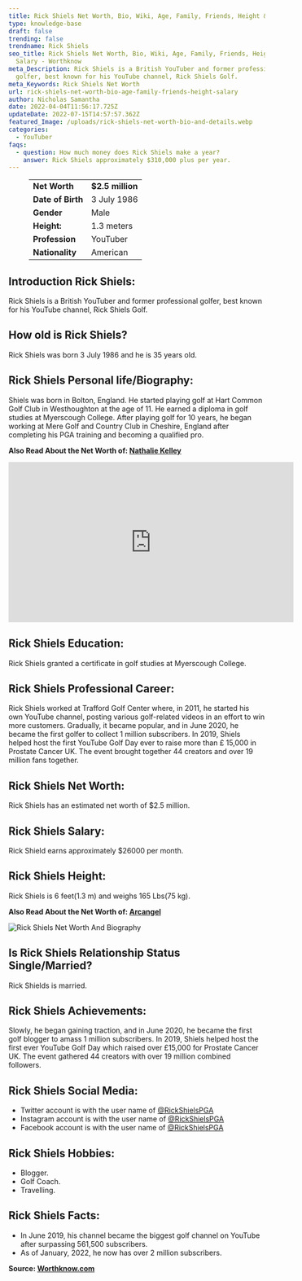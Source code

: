 ```yaml
---
title: Rick Shiels Net Worth, Bio, Wiki, Age, Family, Friends, Height & Salary
type: knowledge-base
draft: false
trending: false
trendname: Rick Shiels
seo_title: Rick Shiels Net Worth, Bio, Wiki, Age, Family, Friends, Height &
  Salary - Worthknow
meta_Description: Rick Shiels is a British YouTuber and former professional
  golfer, best known for his YouTube channel, Rick Shiels Golf.
meta_Keywords: Rick Shiels Net Worth
url: rick-shiels-net-worth-bio-age-family-friends-height-salary
author: Nicholas Samantha
date: 2022-04-04T11:56:17.725Z
updateDate: 2022-07-15T14:57:57.362Z
featured_Image: /uploads/rick-shiels-net-worth-bio-and-details.webp
categories:
  - YouTuber
faqs:
  - question: How much money does Rick Shiels make a year?
    answer: Rick Shiels approximately $310,000 plus per year.
---
```

<figure class="wp-block-table is-style-stripes">
  <table>
    <tbody>
      <tr>
        <td>
          <strong>Net Worth</strong>
        </td>
        <td>
          <strong>$2.5 million</strong>
        </td>
      </tr>
      <tr>
        <td>
          <strong>Date of Birth</strong>
        </td>
        <td>3 July 1986</td>
      </tr>
      <tr>
        <td>
          <strong>Gender</strong>
        </td>
        <td>Male</td>
      </tr>
      <tr>
        <td>
          <strong>Height:</strong>
        </td>
        <td>1.3 meters</td>
      </tr>
      <tr>
        <td>
          <strong>Profession</strong>
        </td>
        <td>YouTuber</td>
      </tr>
      <tr>
        <td>
          <strong>Nationality</strong>
        </td>
        <td>American</td>
      </tr>
    </tbody>
  </table>
</figure>

## **Introduction Rick Shiels:**

Rick Shiels is a British YouTuber and former professional golfer, best known for his YouTube channel, Rick Shiels Golf.

## **How old is Rick Shiels?**

Rick Shiels was born 3 July 1986 and he is 35 years old.

## **Rick Shiels Personal life/Biography:**

Shiels was born in Bolton, England. He started playing golf at Hart Common Golf Club in Westhoughton at the age of 11. He earned a diploma in golf studies at Myerscough College. After playing golf for 10 years, he began working at Mere Golf and Country Club in Cheshire, England after completing his PGA training and becoming a qualified pro.

**Also Read About the Net Worth of: <a href="https://worthknow.com/nathalie-kelley-net-worth-bio-wiki-age-family-friends-height-salary/" target="_blank" rel="noopener">Nathalie Kelley</a>**

<iframe width="560" height="315" src="https://www.youtube.com/embed/TGoMvrCwIwI" title="YouTube video player" frameborder="0" allow="accelerometer; autoplay; clipboard-write; encrypted-media; gyroscope; picture-in-picture" allowfullscreen></iframe>

## **Rick Shiels Education:**

Rick Shiels granted a certificate in golf studies at Myerscough College. 

## **Rick Shiels Professional Career:**

Rick Shiels worked at Trafford Golf Center where, in 2011, he started his own YouTube channel, posting various golf-related videos in an effort to win more customers. Gradually, it became popular, and in June 2020, he became the first golfer to collect 1 million subscribers. In 2019, Shiels helped host the first YouTube Golf Day ever to raise more than £ 15,000 in Prostate Cancer UK. The event brought together 44 creators and over 19 million fans together.

## **Rick Shiels Net Worth:**

Rick Shiels has an estimated net worth of $2.5 million.

## **Rick Shiels Salary:**

Rick Shield earns approximately $26000 per month.

## **Rick Shiels Height:**

Rick Shiels is 6 feet(1.3 m) and weighs 165 Lbs(75 kg).

**Also Read About the Net Worth of: <a href="https://worthknow.com/arcangel-net-worth-bio-wiki-age-family-friends-height-salary/" target="_blank" rel="noopener">Arcangel</a>**

![Rick Shiels Net Worth And Biography](/uploads/rick-shiels-net-worth-.webp)

## **Is Rick Shiels Relationship Status Single/Married?**

Rick Shields is married.

## **Rick Shiels Achievements:**

Slowly, he began gaining traction, and in June 2020, he became the first golf blogger to amass 1 million subscribers. In 2019, Shiels helped host the first ever YouTube Golf Day which raised over £15,000 for Prostate Cancer UK. The event gathered 44 creators with over 19 million combined followers.

## **Rick Shiels Social** Media:

* Twitter account is with the user name of <a href="https://twitter.com/RickShielsPGA" target="_blank" rel="nofollow" rel="noopener">@RickShielsPGA</a>
* Instagram account is with the user name of <a href="https://www.instagram.com/rickshielspga/" target="_blank" rel="nofollow" rel="noopener">@RickShielsPGA</a>
* Facebook account is with the user name of <a href="https://www.facebook.com/RickShielsPGA" target="_blank" rel="nofollow" rel="noopener">@RickShielsPGA</a>

## **Rick Shiels Hobbies:**

* Blogger.
* Golf Coach.
* Travelling.

## **Rick Shiels Facts:**

* In June 2019, his channel became the biggest golf channel on YouTube after surpassing 561,500 subscribers. 
* As of January, 2022, he now has over 2 million subscribers.

**Source: <a href="https://worthknow.com/" target="_blank" rel="noopener">Worthknow.com</a>**